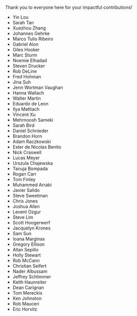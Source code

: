 Thank you to everyone here for your impactful contributions!

- Yin Lou
- Sarah Tan
- Xuezhou Zhang
- Johannes Gehrke
- Marco Tulio Ribeiro
- Gabriel Alon
- Giles Hooker
- Marc Sturm
- Noemie Elhadad
- Steven Drucker
- Rob DeLine
- Fred Hohman
- Jina Suh
- Jenn Wortman Vaughan
- Hanna Wallach
- Walter Martin
- Eduardo de Leon
- Ilya Mattiach
- Vincent Xu
- Mehrnoosh Sameki
- Sarah Bird
- Daniel Schnieder
- Brandon Horn
- Adam Raczkowski
- Ester de Nicolas Benito
- Nick Craswell
- Lucas Meyer
- Urszula Chajewska
- Tanuja Bompada
- Rogan Carr
- Tom Finley
- Muhammed Arrabi
- Javier Salido
- Steve Sweetman
- Chris Jones
- Joshua Allen
- Levent Ozgur
- Steve Lim
- Scott Hoogerwerf
- Jacquelyn Krones
- Sam Sun
- Ioana Marginas
- Gregory Ellison
- Allan Sepillo
- Holly Stewart
- Rob McCann
- Christian Seifert
- Nader Albussam
- Jeffrey Schlimmer
- Keith Haunreiter
- Dean Carignan
- Tom Mereckis
- Ken Johnston
- Rob Mauceri
- Eric Horvitz
